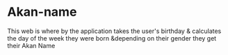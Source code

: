 # Akan-name
This web is where by the application takes the user's birthday &amp; calculates the day of the week they were born &amp;depending on their gender they get their Akan Name

